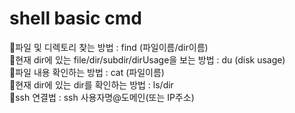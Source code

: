 # shell basic cmd
🔸파일 및 디렉토리 찾는 방법 : find (파일이름/dir이름)       
🔸현재 dir에 있는 file/dir/subdir/dirUsage을 보는 방법 : du (disk usage)        
🔸파일 내용 확인하는 방법 : cat (파일이름)    
🔸현재 dir에 있는 dir를 확인하는 방법 : ls/dir        
🔸ssh 연결법 : ssh 사용자명@도메인(또는 IP주소)   
